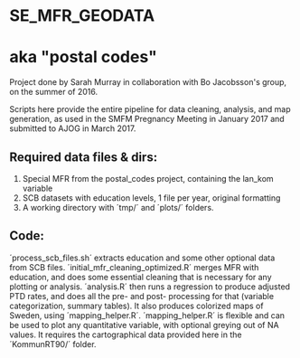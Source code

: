 # SE_MFR_GEODATA
aka "postal codes" 
=======

Project done by Sarah Murray in collaboration with Bo Jacobsson's group, on the summer of 2016.

Scripts here provide the entire pipeline for data cleaning, analysis, and map generation, as used in the SMFM Pregnancy Meeting in January 2017 and submitted to AJOG in March 2017.

## Required data files & dirs:
1. Special MFR from the postal_codes project, containing the lan_kom variable
2. SCB datasets with education levels, 1 file per year, original formatting
3. A working directory with ´tmp/´ and ´plots/´ folders.

## Code:
´process_scb_files.sh´ extracts education and some other optional data from SCB files.
´initial_mfr_cleaning_optimized.R´ merges MFR with education, and does some essential cleaning that is necessary for any plotting or analysis.
´analysis.R´ then runs a regression to produce adjusted PTD rates, and does all the pre- and post- processing for that (variable categorization, summary tables). It also produces colorized maps of Sweden, using ´mapping_helper.R´.
´mapping_helper.R´ is flexible and can be used to plot any quantitative variable, with optional greying out of NA values. It requires the cartographical data provided here in the ´KommunRT90/´ folder.
